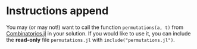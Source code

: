 # Instructions append

You may (or may not!) want to call the function `permutations(a, t)` from [Combinatorics.jl](https://github.com/JuliaMath/Combinatorics.jl) in your solution.
If you would like to use it, you can include the **read-only** file `permutations.jl` with `include("permutations.jl")`.
